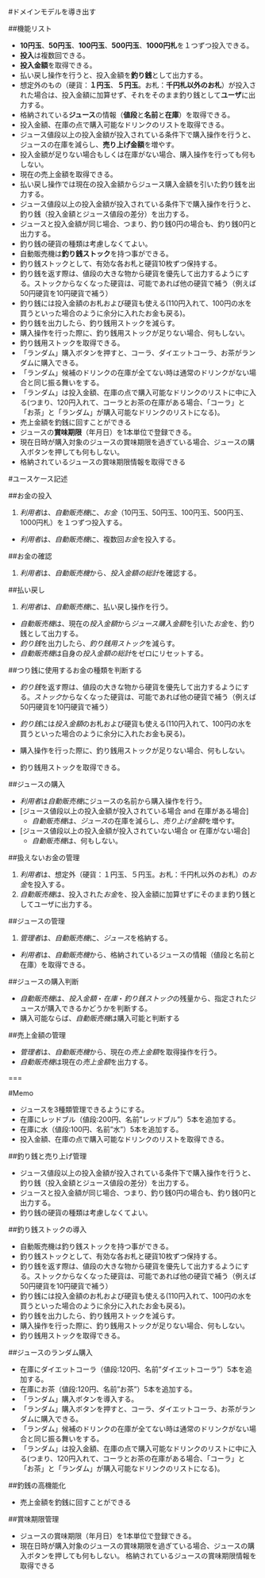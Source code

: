#ドメインモデルを導き出す

##機能リスト
* **10円玉**、**50円玉**、**100円玉**、**500円玉**、**1000円札**を１つずつ投入できる。
* **投入**は複数回できる。
* **投入金額**を取得できる。
* 払い戻し操作を行うと、投入金額を**釣り銭**として出力する。
* 想定外のもの（硬貨：**１円玉**、**５円玉**。お札：**千円札以外のお札**）が投入された場合は、投入金額に加算せず、それをそのまま釣り銭として**ユーザ**に出力する。
* 格納されている**ジュース**の情報（**値段**と**名前**と**在庫**）を取得できる。
* 投入金額、在庫の点で購入可能なドリンクのリストを取得できる。
* ジュース値段以上の投入金額が投入されている条件下で購入操作を行うと、ジュースの在庫を減らし、**売り上げ金額**を増やす。
* 投入金額が足りない場合もしくは在庫がない場合、購入操作を行っても何もしない。
* 現在の売上金額を取得できる。
* 払い戻し操作では現在の投入金額からジュース購入金額を引いた釣り銭を出力する。
* ジュース値段以上の投入金額が投入されている条件下で購入操作を行うと、釣り銭（投入金額とジュース値段の差分）を出力する。
* ジュースと投入金額が同じ場合、つまり、釣り銭0円の場合も、釣り銭0円と出力する。
* 釣り銭の硬貨の種類は考慮しなくてよい。
* 自動販売機は**釣り銭ストック**を持つ事ができる。
* 釣り銭ストックとして、有効な各お札と硬貨10枚ずつ保持する。
* 釣り銭を返す際は、値段の大きな物から硬貨を優先して出力するようにする。ストックからなくなった硬貨は、可能であれば他の硬貨で補う（例えば50円硬貨を10円硬貨で補う）
* 釣り銭には投入金額のお札および硬貨も使える(110円入れて、100円の水を買うといった場合のように余分に入れたお金も戻る)。
* 釣り銭を出力したら、釣り銭用ストックを減らす。
* 購入操作を行った際に、釣り銭用ストックが足りない場合、何もしない。
* 釣り銭用ストックを取得できる。
* 「ランダム」購入ボタンを押すと、コーラ、ダイエットコーラ、お茶がランダムに購入できる。
* 「ランダム」候補のドリンクの在庫が全てない時は通常のドリンクがない場合と同じ振る舞いをする。
* 「ランダム」は投入金額、在庫の点で購入可能なドリンクのリストに中に入る(つまり、120円入れて、コーラとお茶の在庫がある場合、「コーラ」と「お茶」と「ランダム」が購入可能なドリンクのリストになる)。
* 売上金額を釣銭に回すことができる
* ジュースの**賞味期限**（年月日）を1本単位で登録できる。
* 現在日時が購入対象のジュースの賞味期限を過ぎている場合、ジュースの購入ボタンを押しても何もしない。
* 格納されているジュースの賞味期限情報を取得できる


#ユースケース記述



##お金の投入
1. *利用者*は、*自動販売機*に、*お金*（10円玉、50円玉、100円玉、500円玉、1000円札）を１つずつ投入する。
* *利用者*は、*自動販売機*に、複数回*お金*を投入する。


##お金の確認
1. *利用者*は、*自動販売機*から、*投入金額の総計*を確認する。 


##払い戻し
1. *利用者*は、*自動販売機*に、払い戻し操作を行う。
* *自動販売機*は、現在の*投入金額*から*ジュース購入金額*を引いた*お金*を、釣り銭として出力する。
* *釣り銭*を出力したら、*釣り銭用ストック*を減らす。
* *自動販売機*は自身の*投入金額の総計*をゼロにリセットする。

##つり銭に使用するお金の種類を判断する
* *釣り銭*を返す際は、値段の大きな物から硬貨を優先して出力するようにする。*ストック*からなくなった硬貨は、可能であれば他の硬貨で補う（例えば50円硬貨を10円硬貨で補う）
* *釣り銭*には*投入金額*のお札および硬貨も使える(110円入れて、100円の水を買うといった場合のように余分に入れたお金も戻る)。

* 購入操作を行った際に、釣り銭用ストックが足りない場合、何もしない。
* 釣り銭用ストックを取得できる。

##ジュースの購入
* *利用者*は*自動販売機*にジュースの名前から購入操作を行う。
* [ジュース値段以上の投入金額が投入されている場合 and 在庫がある場合]
	* *自動販売機*は、*ジュース*の在庫を減らし、*売り上げ金額*を増やす。
* [ジュース値段以上の投入金額が投入されていない場合 or 在庫がない場合]
	* *自動販売機*は、何もしない。


##扱えないお金の管理
1. *利用者*は、想定外（硬貨：１円玉、５円玉。お札：千円札以外のお札）の*お金*を投入する。
2. *自動販売機*は、投入された*お金*を、投入金額に加算せずにそのまま釣り銭としてユーザに出力する。

##ジュースの管理
1. *管理者*は、*自動販売機*に、*ジュース*を格納する。
* *利用者*は、*自動販売機*から、格納されているジュースの情報（値段と名前と在庫）を取得できる。

##ジュースの購入判断
* *自動販売機*は、*投入金額*・*在庫*・*釣り銭ストック*の残量から、指定されたジュースが購入できるかどうかを判断する。
* 購入可能ならば、*自動販売機*は購入可能と判断する


##売上金額の管理
* *管理者*は、*自動販売機*から、現在の*売上金額*を取得操作を行う。
* *自動販売機*は現在の*売上金額*を出力する。


===

#Memo
* ジュースを3種類管理できるようにする。
* 在庫にレッドブル（値段:200円、名前”レッドブル”）5本を追加する。
* 在庫に水（値段:100円、名前”水”）5本を追加する。
* 投入金額、在庫の点で購入可能なドリンクのリストを取得できる。

##釣り銭と売り上げ管理
* ジュース値段以上の投入金額が投入されている条件下で購入操作を行うと、釣り銭（投入金額とジュース値段の差分）を出力する。
* ジュースと投入金額が同じ場合、つまり、釣り銭0円の場合も、釣り銭0円と出力する。
* 釣り銭の硬貨の種類は考慮しなくてよい。

##釣り銭ストックの導入
* 自動販売機は釣り銭ストックを持つ事ができる。
* 釣り銭ストックとして、有効な各お札と硬貨10枚ずつ保持する。
* 釣り銭を返す際は、値段の大きな物から硬貨を優先して出力するようにする。ストックからなくなった硬貨は、可能であれば他の硬貨で補う（例えば50円硬貨を10円硬貨で補う）
* 釣り銭には投入金額のお札および硬貨も使える(110円入れて、100円の水を買うといった場合のように余分に入れたお金も戻る)。
* 釣り銭を出力したら、釣り銭用ストックを減らす。
* 購入操作を行った際に、釣り銭用ストックが足りない場合、何もしない。
* 釣り銭用ストックを取得できる。

##ジュースのランダム購入
* 在庫にダイエットコーラ（値段:120円、名前”ダイエットコーラ”）5本を追加する。
* 在庫にお茶（値段:120円、名前”お茶”）5本を追加する。
* 「ランダム」購入ボタンを導入する。
* 「ランダム」購入ボタンを押すと、コーラ、ダイエットコーラ、お茶がランダムに購入できる。
* 「ランダム」候補のドリンクの在庫が全てない時は通常のドリンクがない場合と同じ振る舞いをする。
* 「ランダム」は投入金額、在庫の点で購入可能なドリンクのリストに中に入る(つまり、120円入れて、コーラとお茶の在庫がある場合、「コーラ」と「お茶」と「ランダム」が購入可能なドリンクのリストになる)。

##釣銭の高機能化
* 売上金額を釣銭に回すことができる

##賞味期限管理
* ジュースの賞味期限（年月日）を1本単位で登録できる。
* 現在日時が購入対象のジュースの賞味期限を過ぎている場合、ジュースの購入ボタンを押しても何もしない。
格納されているジュースの賞味期限情報を取得できる
